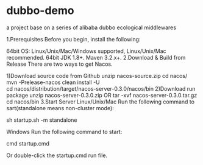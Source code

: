 # dubbo-demo
a project base on a series of alibaba dubbo ecological  middlewares

1.Prerequisites
Before you begin, install the following:

64bit OS: Linux/Unix/Mac/Windows supported, Linux/Unix/Mac recommended.
64bit JDK 1.8+.
Maven 3.2.x+.
2.Download & Build from Release
There are two ways to get Nacos.

1)Download source code from Github
unzip nacos-source.zip
cd nacos/
mvn -Prelease-nacos clean install -U  
cd nacos/distribution/target/nacos-server-0.3.0/nacos/bin
2)Download run package
  unzip nacos-server-0.3.0.zip  OR tar -xvf nacos-server-0.3.0.tar.gz
  cd nacos/bin
3.Start Server
Linux/Unix/Mac
Run the following command to sart(standalone means non-cluster mode):

sh startup.sh -m standalone

Windows
Run the following command to start:

cmd startup.cmd

Or double-click the startup.cmd run file.
